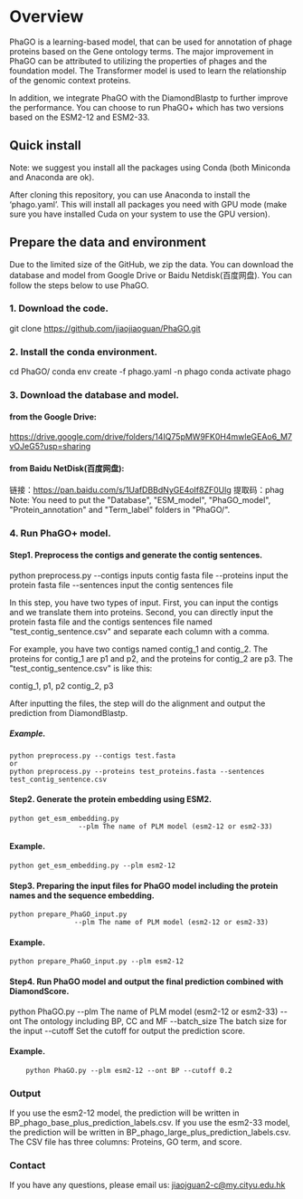 # Overview

PhaGO is a learning-based model, that can be used for annotation of phage proteins based on the Gene ontology terms. The major improvement in PhaGO can be attributed to utilizing the properties of phages and the foundation model. The Transformer model is used to learn the relationship of the genomic context proteins.

In addition, we integrate PhaGO with the DiamondBlastp to further improve the performance. You can choose to run PhaGO+ which has two versions based on the ESM2-12 and ESM2-33.

## Quick install
Note: we suggest you install all the packages using Conda (both Miniconda and Anaconda are ok).

After cloning this repository, you can use Anaconda to install the ‘phago.yaml’. This will install all packages you need with GPU mode (make sure you have installed Cuda on your system to use the GPU version).


## Prepare the data and environment
Due to the limited size of the GitHub, we zip the data. You can download the database and model from Google Drive or Baidu Netdisk(百度网盘). You can follow the steps below to use PhaGO.

### 1. Download the code.
   git clone https://github.com/jiaojiaoguan/PhaGO.git
   
### 2. Install the conda environment.

   cd PhaGO/
   conda env create -f phago.yaml -n phago
   conda activate phago
   
### 3. Download the database and model.
  #### from the Google Drive:
  https://drive.google.com/drive/folders/14IQ75pMW9FK0H4mwleGEAo6_M7vOJeG5?usp=sharing
  #### from Baidu NetDisk(百度网盘):
  链接：https://pan.baidu.com/s/1UafDBBdNyGE4oIf8ZF0Ulg 
  提取码：phag
  Note: You need to put the "Database", "ESM_model", "PhaGO_model", "Protein_annotation" and "Term_label" folders in "PhaGO/".
  
### 4. Run PhaGO+ model.

#### Step1. Preprocess the contigs and generate the contig sentences.

python preprocess.py 
                  --contigs inputs contig fasta file
                  --proteins input the protein fasta file
                  --sentences input the contig sentences file
                  
In this step, you have two types of input. First, you can input the contigs and we translate them into proteins. Second, you can directly input the protein fasta file and the contigs sentences file named "test_contig_sentence.csv" and separate each column with a comma.

For example, you have two contigs named contig_1 and contig_2. The proteins for contig_1 are p1 and p2, and the proteins for contig_2 are p3. The "test_contig_sentence.csv" is like this:

   contig_1, p1, p2
   contig_2, p3

After inputting the files, the step will do the alignment and output the prediction from DiamondBlastp.
    
##### Example.

    python preprocess.py --contigs test.fasta
    or 
    python preprocess.py --proteins test_proteins.fasta --sentences test_contig_sentence.csv
    
#### Step2. Generate the protein embedding using ESM2.

    python get_esm_embedding.py 
                     --plm The name of PLM model (esm2-12 or esm2-33)
                     
#### Example.

    python get_esm_embedding.py --plm esm2-12 

    
#### Step3. Preparing the input files for PhaGO model including the protein names and the sequence embedding.

    python prepare_PhaGO_input.py 
                    --plm The name of PLM model (esm2-12 or esm2-33)
                    
#### Example.

    python prepare_PhaGO_input.py --plm esm2-12
  
#### Step4. Run PhaGO model and output the final prediction combined with DiamondScore.

   python PhaGO.py 
                    --plm The name of PLM model (esm2-12 or esm2-33)
                    --ont The ontology including BP, CC and MF
                    --batch_size The batch size for the input
                    --cutoff  Set the cutoff for output the prediction score. 
                    
#### Example.
        python PhaGO.py --plm esm2-12 --ont BP --cutoff 0.2

### Output

If you use the esm2-12 model, the prediction will be written in BP_phago_base_plus_prediction_labels.csv.
If you use the esm2-33 model, the prediction will be written in BP_phago_large_plus_prediction_labels.csv.
The CSV file has three columns: Proteins, GO term, and score.
   

### Contact 
If you have any questions, please email us: jiaojguan2-c@my.cityu.edu.hk

